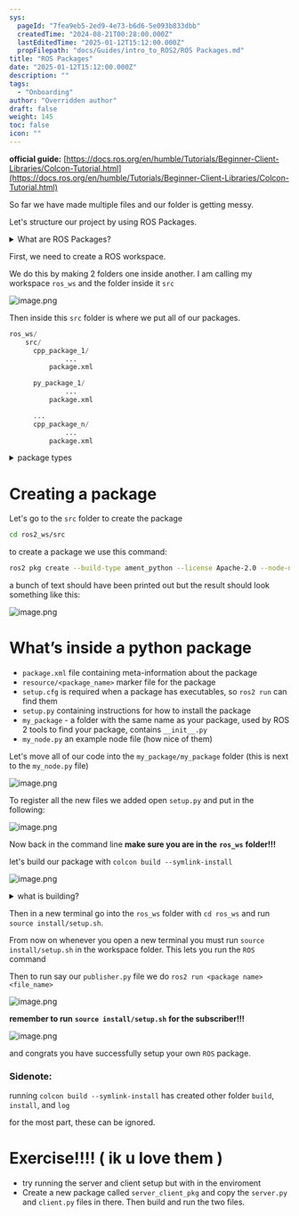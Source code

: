 ```yaml
---
sys:
  pageId: "7fea9eb5-2ed9-4e73-b6d6-5e093b833dbb"
  createdTime: "2024-08-21T00:28:00.000Z"
  lastEditedTime: "2025-01-12T15:12:00.000Z"
  propFilepath: "docs/Guides/intro_to_ROS2/ROS Packages.md"
title: "ROS Packages"
date: "2025-01-12T15:12:00.000Z"
description: ""
tags:
  - "Onboarding"
author: "Overridden author"
draft: false
weight: 145
toc: false
icon: ""
---
```


**official guide:** [https://docs.ros.org/en/humble/Tutorials/Beginner-Client-Libraries/Colcon-Tutorial.html](https://docs.ros.org/en/humble/Tutorials/Beginner-Client-Libraries/Colcon-Tutorial.html)

So far we have made multiple files and our folder is getting messy.

Let's structure our project by using ROS Packages.

<details>

<summary>What are ROS Packages?</summary>

ROS Packages are, as the name implies, packages of code that are highly sharable between ROS developers.

They consist of a folder, `package.xml` file, and source code

```python
      cpp_package_1/
		      ... imagine much code files here ..
          package.xml
```

</details>

First, we need to create a ROS workspace.

We do this by making 2 folders one inside another. I am calling my workspace `ros_ws` and the folder inside it `src`

![image.png](https://prod-files-secure.s3.us-west-2.amazonaws.com/d518164a-d88e-44d1-a4ee-3adb3bd8bce0/70706947-fd18-4537-a67b-e12946812d31/image.png?X-Amz-Algorithm=AWS4-HMAC-SHA256&X-Amz-Content-Sha256=UNSIGNED-PAYLOAD&X-Amz-Credential=ASIAZI2LB466ZPMQTZO3%2F20250309%2Fus-west-2%2Fs3%2Faws4_request&X-Amz-Date=20250309T121023Z&X-Amz-Expires=3600&X-Amz-Security-Token=IQoJb3JpZ2luX2VjECcaCXVzLXdlc3QtMiJHMEUCIH0nfzELwDsN3FBeEn9%2ByyncjHUknWJV%2BLkLwRIYd5JGAiEApM10fTZBzZFF8nqgg5ROHG8JAIgnGelS2pheKBial9Uq%2FwMIcBAAGgw2Mzc0MjMxODM4MDUiDCLfYeui7vU0%2Bn5TsCrcA9bG73dhvJn02NHgmuTPd8cCyUTwFM6jTdVMAeFgpNF0Scoy7d4qrT%2FskJiCqlFNjpgDdtJjXqtZE9bxUT%2F10PC6nA6Fm9nvioGDs473nUqkwWMgzLoO5ihTupIiVqBz101rDD1Isgd0T5fLxgrOUKXRt4K85mG9cwBG3ptpcp6ePqy%2BaM5H5qc9Ugx5MgcFGWOYvNTwfhhqnP2EK3ZOQXTGNJXmPW2DjbVEz8IA8hcWbwcMCkmlaszdEm3%2B9XLYkWWpc3O7dmUeMYT%2FfVZxKYXE15lX91Rwcse1S2zrUknNu6Y1z60%2ByUvzjOM%2FFhg8qy3sx0Y0PEBdzHiNhHW7rKSSCe%2B7nmMmexjTiz%2FbT1yAOdYSfV6aVNQqJp38txAp%2F%2Fs5uRhNbCDr8jNTzpClxBBc4NuG84%2BRomZZSXxstc7FuZVUdy6sJb8UuVM7bEenz1NCGUwSF5u5rkyLYXJtcdDq7OHQ3NYGR2qNB6JppSvZlrgbn%2FKl61Ot6AyzRwawVg2Yn7TdCt8dlLvTrZQebdp1Fbuh%2FR%2ForaQV%2BPXSNy%2BJ9hzl8m5ItdmYBDwvsxuAjkzcmST4pZ6BGnjAPLPNglueX6yPUE4FykGXvejLP4AiU9fl2YHmFC6DB5HpML7rtL4GOqUB3HsfeemRL8msSNFzU%2FMk22SnhlFzLH0qDD0H8DnsLZWuFCW97yn5%2F4keBaMy2taUwSzM9NzqHRouhtdjbaTZ2hurzCFtgMmFbrtNnntL3gqVgiycrR2oszCkOt8K%2B6P54MsI%2FffoD5csA5x%2BZcEZ5vbOUMj7EZFwVnVYQwdJAz6D%2BMfsEvUGVtae1eWmZEDMG%2BaGMnVMYUkQ0hAhlIVIFJHWtit5&X-Amz-Signature=ee66ac3b2a2c36e4fab5ad735be611221c7e9805a041e92bb2b775e8e3935d35&X-Amz-SignedHeaders=host&x-id=GetObject)

Then inside this `src` folder is where we put all of our packages.

```python
ros_ws/
    src/
      cpp_package_1/
		      ...
          package.xml

      py_package_1/
		      ...
          package.xml

      ...
      cpp_package_n/
		      ...
          package.xml

```

<details>

<summary>package types</summary>

packages can be either `C++` or python.

the intern file structure is different for each but for this guide we will stick to creating python packages

</details>

# Creating a package

Let's go to the `src` folder to create the package

```bash
cd ros2_ws/src
```

to create a package we use this command:

```bash
ros2 pkg create --build-type ament_python --license Apache-2.0 --node-name my_node my_package
```

a bunch of text should have been printed out but the result should look something like this:

![image.png](https://prod-files-secure.s3.us-west-2.amazonaws.com/d518164a-d88e-44d1-a4ee-3adb3bd8bce0/e6cf1e3f-8512-4a3e-b131-079f800bf3e8/image.png?X-Amz-Algorithm=AWS4-HMAC-SHA256&X-Amz-Content-Sha256=UNSIGNED-PAYLOAD&X-Amz-Credential=ASIAZI2LB466ZPMQTZO3%2F20250309%2Fus-west-2%2Fs3%2Faws4_request&X-Amz-Date=20250309T121023Z&X-Amz-Expires=3600&X-Amz-Security-Token=IQoJb3JpZ2luX2VjECcaCXVzLXdlc3QtMiJHMEUCIH0nfzELwDsN3FBeEn9%2ByyncjHUknWJV%2BLkLwRIYd5JGAiEApM10fTZBzZFF8nqgg5ROHG8JAIgnGelS2pheKBial9Uq%2FwMIcBAAGgw2Mzc0MjMxODM4MDUiDCLfYeui7vU0%2Bn5TsCrcA9bG73dhvJn02NHgmuTPd8cCyUTwFM6jTdVMAeFgpNF0Scoy7d4qrT%2FskJiCqlFNjpgDdtJjXqtZE9bxUT%2F10PC6nA6Fm9nvioGDs473nUqkwWMgzLoO5ihTupIiVqBz101rDD1Isgd0T5fLxgrOUKXRt4K85mG9cwBG3ptpcp6ePqy%2BaM5H5qc9Ugx5MgcFGWOYvNTwfhhqnP2EK3ZOQXTGNJXmPW2DjbVEz8IA8hcWbwcMCkmlaszdEm3%2B9XLYkWWpc3O7dmUeMYT%2FfVZxKYXE15lX91Rwcse1S2zrUknNu6Y1z60%2ByUvzjOM%2FFhg8qy3sx0Y0PEBdzHiNhHW7rKSSCe%2B7nmMmexjTiz%2FbT1yAOdYSfV6aVNQqJp38txAp%2F%2Fs5uRhNbCDr8jNTzpClxBBc4NuG84%2BRomZZSXxstc7FuZVUdy6sJb8UuVM7bEenz1NCGUwSF5u5rkyLYXJtcdDq7OHQ3NYGR2qNB6JppSvZlrgbn%2FKl61Ot6AyzRwawVg2Yn7TdCt8dlLvTrZQebdp1Fbuh%2FR%2ForaQV%2BPXSNy%2BJ9hzl8m5ItdmYBDwvsxuAjkzcmST4pZ6BGnjAPLPNglueX6yPUE4FykGXvejLP4AiU9fl2YHmFC6DB5HpML7rtL4GOqUB3HsfeemRL8msSNFzU%2FMk22SnhlFzLH0qDD0H8DnsLZWuFCW97yn5%2F4keBaMy2taUwSzM9NzqHRouhtdjbaTZ2hurzCFtgMmFbrtNnntL3gqVgiycrR2oszCkOt8K%2B6P54MsI%2FffoD5csA5x%2BZcEZ5vbOUMj7EZFwVnVYQwdJAz6D%2BMfsEvUGVtae1eWmZEDMG%2BaGMnVMYUkQ0hAhlIVIFJHWtit5&X-Amz-Signature=5790211235dd3d763591cd54386397b10a20ef9f419d87b69ebcf1b2f1e63999&X-Amz-SignedHeaders=host&x-id=GetObject)

# What’s inside a python package

- `package.xml` file containing meta-information about the package
- `resource/<package_name>` marker file for the package
- `setup.cfg` is required when a package has executables, so `ros2 run` can find them
- `setup.py` containing instructions for how to install the package
- `my_package` - a folder with the same name as your package, used by ROS 2 tools to find your package, contains `__init__.py`
- `my_node.py` an example node file (how nice of them)

Let's move all of our code into the `my_package/my_package` folder (this is next to the `my_node.py` file)

![image.png](https://prod-files-secure.s3.us-west-2.amazonaws.com/d518164a-d88e-44d1-a4ee-3adb3bd8bce0/9ce58f11-0da9-4d3e-b86d-506a9685d378/image.png?X-Amz-Algorithm=AWS4-HMAC-SHA256&X-Amz-Content-Sha256=UNSIGNED-PAYLOAD&X-Amz-Credential=ASIAZI2LB466ZPMQTZO3%2F20250309%2Fus-west-2%2Fs3%2Faws4_request&X-Amz-Date=20250309T121023Z&X-Amz-Expires=3600&X-Amz-Security-Token=IQoJb3JpZ2luX2VjECcaCXVzLXdlc3QtMiJHMEUCIH0nfzELwDsN3FBeEn9%2ByyncjHUknWJV%2BLkLwRIYd5JGAiEApM10fTZBzZFF8nqgg5ROHG8JAIgnGelS2pheKBial9Uq%2FwMIcBAAGgw2Mzc0MjMxODM4MDUiDCLfYeui7vU0%2Bn5TsCrcA9bG73dhvJn02NHgmuTPd8cCyUTwFM6jTdVMAeFgpNF0Scoy7d4qrT%2FskJiCqlFNjpgDdtJjXqtZE9bxUT%2F10PC6nA6Fm9nvioGDs473nUqkwWMgzLoO5ihTupIiVqBz101rDD1Isgd0T5fLxgrOUKXRt4K85mG9cwBG3ptpcp6ePqy%2BaM5H5qc9Ugx5MgcFGWOYvNTwfhhqnP2EK3ZOQXTGNJXmPW2DjbVEz8IA8hcWbwcMCkmlaszdEm3%2B9XLYkWWpc3O7dmUeMYT%2FfVZxKYXE15lX91Rwcse1S2zrUknNu6Y1z60%2ByUvzjOM%2FFhg8qy3sx0Y0PEBdzHiNhHW7rKSSCe%2B7nmMmexjTiz%2FbT1yAOdYSfV6aVNQqJp38txAp%2F%2Fs5uRhNbCDr8jNTzpClxBBc4NuG84%2BRomZZSXxstc7FuZVUdy6sJb8UuVM7bEenz1NCGUwSF5u5rkyLYXJtcdDq7OHQ3NYGR2qNB6JppSvZlrgbn%2FKl61Ot6AyzRwawVg2Yn7TdCt8dlLvTrZQebdp1Fbuh%2FR%2ForaQV%2BPXSNy%2BJ9hzl8m5ItdmYBDwvsxuAjkzcmST4pZ6BGnjAPLPNglueX6yPUE4FykGXvejLP4AiU9fl2YHmFC6DB5HpML7rtL4GOqUB3HsfeemRL8msSNFzU%2FMk22SnhlFzLH0qDD0H8DnsLZWuFCW97yn5%2F4keBaMy2taUwSzM9NzqHRouhtdjbaTZ2hurzCFtgMmFbrtNnntL3gqVgiycrR2oszCkOt8K%2B6P54MsI%2FffoD5csA5x%2BZcEZ5vbOUMj7EZFwVnVYQwdJAz6D%2BMfsEvUGVtae1eWmZEDMG%2BaGMnVMYUkQ0hAhlIVIFJHWtit5&X-Amz-Signature=22fa3cd42379ca017add54c4ae2688b76e2e8ec9b2a1ec8f89af04fc8f288e19&X-Amz-SignedHeaders=host&x-id=GetObject)

To register all the new files we added open `setup.py` and put in the following:

![image.png](https://prod-files-secure.s3.us-west-2.amazonaws.com/d518164a-d88e-44d1-a4ee-3adb3bd8bce0/1cd7c262-4cae-4496-9d75-c178537d24a2/image.png?X-Amz-Algorithm=AWS4-HMAC-SHA256&X-Amz-Content-Sha256=UNSIGNED-PAYLOAD&X-Amz-Credential=ASIAZI2LB466ZPMQTZO3%2F20250309%2Fus-west-2%2Fs3%2Faws4_request&X-Amz-Date=20250309T121023Z&X-Amz-Expires=3600&X-Amz-Security-Token=IQoJb3JpZ2luX2VjECcaCXVzLXdlc3QtMiJHMEUCIH0nfzELwDsN3FBeEn9%2ByyncjHUknWJV%2BLkLwRIYd5JGAiEApM10fTZBzZFF8nqgg5ROHG8JAIgnGelS2pheKBial9Uq%2FwMIcBAAGgw2Mzc0MjMxODM4MDUiDCLfYeui7vU0%2Bn5TsCrcA9bG73dhvJn02NHgmuTPd8cCyUTwFM6jTdVMAeFgpNF0Scoy7d4qrT%2FskJiCqlFNjpgDdtJjXqtZE9bxUT%2F10PC6nA6Fm9nvioGDs473nUqkwWMgzLoO5ihTupIiVqBz101rDD1Isgd0T5fLxgrOUKXRt4K85mG9cwBG3ptpcp6ePqy%2BaM5H5qc9Ugx5MgcFGWOYvNTwfhhqnP2EK3ZOQXTGNJXmPW2DjbVEz8IA8hcWbwcMCkmlaszdEm3%2B9XLYkWWpc3O7dmUeMYT%2FfVZxKYXE15lX91Rwcse1S2zrUknNu6Y1z60%2ByUvzjOM%2FFhg8qy3sx0Y0PEBdzHiNhHW7rKSSCe%2B7nmMmexjTiz%2FbT1yAOdYSfV6aVNQqJp38txAp%2F%2Fs5uRhNbCDr8jNTzpClxBBc4NuG84%2BRomZZSXxstc7FuZVUdy6sJb8UuVM7bEenz1NCGUwSF5u5rkyLYXJtcdDq7OHQ3NYGR2qNB6JppSvZlrgbn%2FKl61Ot6AyzRwawVg2Yn7TdCt8dlLvTrZQebdp1Fbuh%2FR%2ForaQV%2BPXSNy%2BJ9hzl8m5ItdmYBDwvsxuAjkzcmST4pZ6BGnjAPLPNglueX6yPUE4FykGXvejLP4AiU9fl2YHmFC6DB5HpML7rtL4GOqUB3HsfeemRL8msSNFzU%2FMk22SnhlFzLH0qDD0H8DnsLZWuFCW97yn5%2F4keBaMy2taUwSzM9NzqHRouhtdjbaTZ2hurzCFtgMmFbrtNnntL3gqVgiycrR2oszCkOt8K%2B6P54MsI%2FffoD5csA5x%2BZcEZ5vbOUMj7EZFwVnVYQwdJAz6D%2BMfsEvUGVtae1eWmZEDMG%2BaGMnVMYUkQ0hAhlIVIFJHWtit5&X-Amz-Signature=551d1f6339c4210070f2b5eb04175d3e72a882145f5f6c165c3d0324dee36016&X-Amz-SignedHeaders=host&x-id=GetObject)

Now back in the command line **make sure you are in the** **`ros_ws`** **folder!!!**

let's build our package with `colcon build --symlink-install`

![image.png](https://prod-files-secure.s3.us-west-2.amazonaws.com/d518164a-d88e-44d1-a4ee-3adb3bd8bce0/2f2a0d27-b173-48fd-b189-5f5c0ce65619/image.png?X-Amz-Algorithm=AWS4-HMAC-SHA256&X-Amz-Content-Sha256=UNSIGNED-PAYLOAD&X-Amz-Credential=ASIAZI2LB466ZPMQTZO3%2F20250309%2Fus-west-2%2Fs3%2Faws4_request&X-Amz-Date=20250309T121023Z&X-Amz-Expires=3600&X-Amz-Security-Token=IQoJb3JpZ2luX2VjECcaCXVzLXdlc3QtMiJHMEUCIH0nfzELwDsN3FBeEn9%2ByyncjHUknWJV%2BLkLwRIYd5JGAiEApM10fTZBzZFF8nqgg5ROHG8JAIgnGelS2pheKBial9Uq%2FwMIcBAAGgw2Mzc0MjMxODM4MDUiDCLfYeui7vU0%2Bn5TsCrcA9bG73dhvJn02NHgmuTPd8cCyUTwFM6jTdVMAeFgpNF0Scoy7d4qrT%2FskJiCqlFNjpgDdtJjXqtZE9bxUT%2F10PC6nA6Fm9nvioGDs473nUqkwWMgzLoO5ihTupIiVqBz101rDD1Isgd0T5fLxgrOUKXRt4K85mG9cwBG3ptpcp6ePqy%2BaM5H5qc9Ugx5MgcFGWOYvNTwfhhqnP2EK3ZOQXTGNJXmPW2DjbVEz8IA8hcWbwcMCkmlaszdEm3%2B9XLYkWWpc3O7dmUeMYT%2FfVZxKYXE15lX91Rwcse1S2zrUknNu6Y1z60%2ByUvzjOM%2FFhg8qy3sx0Y0PEBdzHiNhHW7rKSSCe%2B7nmMmexjTiz%2FbT1yAOdYSfV6aVNQqJp38txAp%2F%2Fs5uRhNbCDr8jNTzpClxBBc4NuG84%2BRomZZSXxstc7FuZVUdy6sJb8UuVM7bEenz1NCGUwSF5u5rkyLYXJtcdDq7OHQ3NYGR2qNB6JppSvZlrgbn%2FKl61Ot6AyzRwawVg2Yn7TdCt8dlLvTrZQebdp1Fbuh%2FR%2ForaQV%2BPXSNy%2BJ9hzl8m5ItdmYBDwvsxuAjkzcmST4pZ6BGnjAPLPNglueX6yPUE4FykGXvejLP4AiU9fl2YHmFC6DB5HpML7rtL4GOqUB3HsfeemRL8msSNFzU%2FMk22SnhlFzLH0qDD0H8DnsLZWuFCW97yn5%2F4keBaMy2taUwSzM9NzqHRouhtdjbaTZ2hurzCFtgMmFbrtNnntL3gqVgiycrR2oszCkOt8K%2B6P54MsI%2FffoD5csA5x%2BZcEZ5vbOUMj7EZFwVnVYQwdJAz6D%2BMfsEvUGVtae1eWmZEDMG%2BaGMnVMYUkQ0hAhlIVIFJHWtit5&X-Amz-Signature=95d5951d43b656cf89301d7d7eff8db74702fe02463cc0766c0e4e9101d996d3&X-Amz-SignedHeaders=host&x-id=GetObject)

<details>

<summary>what is building?</summary>

if you are a CS major at Rose-Hulman you will learn the answer to this in CSSE132

but TLDR; is it combines all the code files into one program that can be run easily 

</details>

Then in a new terminal go into the `ros_ws` folder with `cd ros_ws` and run `source install/setup.sh`. 

From now on whenever you open a new terminal you must run `source install/setup.sh` in the workspace folder. This lets you run the `ROS` command

Then to run say our `publisher.py` file we do `ros2 run <package name> <file_name>`

![image.png](https://prod-files-secure.s3.us-west-2.amazonaws.com/d518164a-d88e-44d1-a4ee-3adb3bd8bce0/4f4b1219-3a44-4632-aa0a-ce3471699f59/image.png?X-Amz-Algorithm=AWS4-HMAC-SHA256&X-Amz-Content-Sha256=UNSIGNED-PAYLOAD&X-Amz-Credential=ASIAZI2LB466ZPMQTZO3%2F20250309%2Fus-west-2%2Fs3%2Faws4_request&X-Amz-Date=20250309T121023Z&X-Amz-Expires=3600&X-Amz-Security-Token=IQoJb3JpZ2luX2VjECcaCXVzLXdlc3QtMiJHMEUCIH0nfzELwDsN3FBeEn9%2ByyncjHUknWJV%2BLkLwRIYd5JGAiEApM10fTZBzZFF8nqgg5ROHG8JAIgnGelS2pheKBial9Uq%2FwMIcBAAGgw2Mzc0MjMxODM4MDUiDCLfYeui7vU0%2Bn5TsCrcA9bG73dhvJn02NHgmuTPd8cCyUTwFM6jTdVMAeFgpNF0Scoy7d4qrT%2FskJiCqlFNjpgDdtJjXqtZE9bxUT%2F10PC6nA6Fm9nvioGDs473nUqkwWMgzLoO5ihTupIiVqBz101rDD1Isgd0T5fLxgrOUKXRt4K85mG9cwBG3ptpcp6ePqy%2BaM5H5qc9Ugx5MgcFGWOYvNTwfhhqnP2EK3ZOQXTGNJXmPW2DjbVEz8IA8hcWbwcMCkmlaszdEm3%2B9XLYkWWpc3O7dmUeMYT%2FfVZxKYXE15lX91Rwcse1S2zrUknNu6Y1z60%2ByUvzjOM%2FFhg8qy3sx0Y0PEBdzHiNhHW7rKSSCe%2B7nmMmexjTiz%2FbT1yAOdYSfV6aVNQqJp38txAp%2F%2Fs5uRhNbCDr8jNTzpClxBBc4NuG84%2BRomZZSXxstc7FuZVUdy6sJb8UuVM7bEenz1NCGUwSF5u5rkyLYXJtcdDq7OHQ3NYGR2qNB6JppSvZlrgbn%2FKl61Ot6AyzRwawVg2Yn7TdCt8dlLvTrZQebdp1Fbuh%2FR%2ForaQV%2BPXSNy%2BJ9hzl8m5ItdmYBDwvsxuAjkzcmST4pZ6BGnjAPLPNglueX6yPUE4FykGXvejLP4AiU9fl2YHmFC6DB5HpML7rtL4GOqUB3HsfeemRL8msSNFzU%2FMk22SnhlFzLH0qDD0H8DnsLZWuFCW97yn5%2F4keBaMy2taUwSzM9NzqHRouhtdjbaTZ2hurzCFtgMmFbrtNnntL3gqVgiycrR2oszCkOt8K%2B6P54MsI%2FffoD5csA5x%2BZcEZ5vbOUMj7EZFwVnVYQwdJAz6D%2BMfsEvUGVtae1eWmZEDMG%2BaGMnVMYUkQ0hAhlIVIFJHWtit5&X-Amz-Signature=ff4746261cd38b6feab8ca37d1d60c596f852cc199ca90ff2a7985a9f1fe7317&X-Amz-SignedHeaders=host&x-id=GetObject)

**remember to run** **`source install/setup.sh`** **for the subscriber!!!**

![image.png](https://prod-files-secure.s3.us-west-2.amazonaws.com/d518164a-d88e-44d1-a4ee-3adb3bd8bce0/02121119-dad4-49ec-8356-c956108b4243/image.png?X-Amz-Algorithm=AWS4-HMAC-SHA256&X-Amz-Content-Sha256=UNSIGNED-PAYLOAD&X-Amz-Credential=ASIAZI2LB466ZPMQTZO3%2F20250309%2Fus-west-2%2Fs3%2Faws4_request&X-Amz-Date=20250309T121023Z&X-Amz-Expires=3600&X-Amz-Security-Token=IQoJb3JpZ2luX2VjECcaCXVzLXdlc3QtMiJHMEUCIH0nfzELwDsN3FBeEn9%2ByyncjHUknWJV%2BLkLwRIYd5JGAiEApM10fTZBzZFF8nqgg5ROHG8JAIgnGelS2pheKBial9Uq%2FwMIcBAAGgw2Mzc0MjMxODM4MDUiDCLfYeui7vU0%2Bn5TsCrcA9bG73dhvJn02NHgmuTPd8cCyUTwFM6jTdVMAeFgpNF0Scoy7d4qrT%2FskJiCqlFNjpgDdtJjXqtZE9bxUT%2F10PC6nA6Fm9nvioGDs473nUqkwWMgzLoO5ihTupIiVqBz101rDD1Isgd0T5fLxgrOUKXRt4K85mG9cwBG3ptpcp6ePqy%2BaM5H5qc9Ugx5MgcFGWOYvNTwfhhqnP2EK3ZOQXTGNJXmPW2DjbVEz8IA8hcWbwcMCkmlaszdEm3%2B9XLYkWWpc3O7dmUeMYT%2FfVZxKYXE15lX91Rwcse1S2zrUknNu6Y1z60%2ByUvzjOM%2FFhg8qy3sx0Y0PEBdzHiNhHW7rKSSCe%2B7nmMmexjTiz%2FbT1yAOdYSfV6aVNQqJp38txAp%2F%2Fs5uRhNbCDr8jNTzpClxBBc4NuG84%2BRomZZSXxstc7FuZVUdy6sJb8UuVM7bEenz1NCGUwSF5u5rkyLYXJtcdDq7OHQ3NYGR2qNB6JppSvZlrgbn%2FKl61Ot6AyzRwawVg2Yn7TdCt8dlLvTrZQebdp1Fbuh%2FR%2ForaQV%2BPXSNy%2BJ9hzl8m5ItdmYBDwvsxuAjkzcmST4pZ6BGnjAPLPNglueX6yPUE4FykGXvejLP4AiU9fl2YHmFC6DB5HpML7rtL4GOqUB3HsfeemRL8msSNFzU%2FMk22SnhlFzLH0qDD0H8DnsLZWuFCW97yn5%2F4keBaMy2taUwSzM9NzqHRouhtdjbaTZ2hurzCFtgMmFbrtNnntL3gqVgiycrR2oszCkOt8K%2B6P54MsI%2FffoD5csA5x%2BZcEZ5vbOUMj7EZFwVnVYQwdJAz6D%2BMfsEvUGVtae1eWmZEDMG%2BaGMnVMYUkQ0hAhlIVIFJHWtit5&X-Amz-Signature=3b2f7bb90f88992e7bdbf32e9a49154491a5a0835619ec7a3fd3b465c4592c9a&X-Amz-SignedHeaders=host&x-id=GetObject)

and congrats you have successfully setup your own `ROS` package.

### Sidenote:

running `colcon build --symlink-install` has created other folder `build`, `install`, and `log`

for the most part, these can be ignored.

# Exercise!!!! ( ik u love them )

- try running the server and client setup but with in the enviroment
- Create a new package called `server_client_pkg` and copy the `server.py` and `client.py` files in there. Then build and run the two files.
